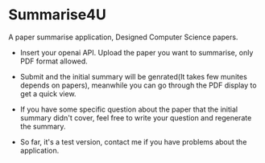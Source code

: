 # Summarise4U

A paper summarise application, Designed Computer Science papers.

- Insert your openai API. Upload the paper you want to summarise, only PDF format allowed.

- Submit and the initial summary will be genrated(It takes few munites depends on papers), meanwhile you can go through the PDF display to get a quick view.

- If you have some specific question about the paper that the initial summary didn't cover, feel free to write your question and regenerate the summary.

* So far, it's a test version, contact me if you have problems about the application.

